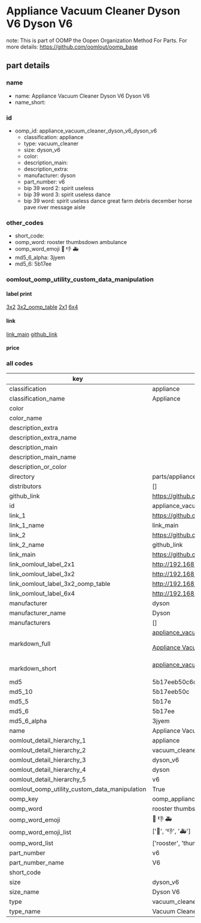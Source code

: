 # Appliance Vacuum Cleaner Dyson V6 Dyson V6  

note: This is part of OOMP the Oopen Organization Method For Parts. For more details: https://github.com/oomlout/oomp_base

##  part details





### name
* name: Appliance Vacuum Cleaner Dyson V6 Dyson V6
* name_short: 
### id
* oomp_id: appliance_vacuum_cleaner_dyson_v6_dyson_v6
  * classification: appliance
  * type: vacuum_cleaner
  * size: dyson_v6
  * color: 
  * description_main: 
  * description_extra: 
  * manufacturer: dyson
  * part_number: v6
  * bip 39 word 2: spirit useless
  * bip 39 word 3: spirit useless dance
  * bip 39 word: spirit useless dance great farm debris december horse pave river message aisle

### other_codes
* short_code: 
* oomp_word: rooster thumbsdown ambulance
* oomp_word_emoji :rooster: :thumbsdown: :ambulance:
* md5_6_alpha: 3jyem
* md5_6: 5b17ee






### oomlout_oomp_utility_custom_data_manipulation
#### label print
[3x2](http://192.168.1.245:1112/?label=oomp%203jyem)
[3x2_oomp_table](http://192.168.1.107:1112/?label=oomp%203jyem)
[2x1](http://192.168.1.242:1112/?label=oomp%203jyem)
[6x4](http://192.168.1.55:1112/?label=oomp%203jyem)    

#### link

[link_main](https://github.com/oomlout/oomlout_oomp_current_version_messy/tree/main/parts/appliance_vacuum_cleaner_dyson_v6_dyson_v6) [github_link](https://github.com/oomlout/oomlout_oomp_part_src/tree/main/parts/appliance_vacuum_cleaner_dyson_v6_dyson_v6)                             

#### price







### all codes 
| key | value |  
| --- | --- |  
| classification | appliance |  
| classification_name | Appliance |  
| color |  |  
| color_name |  |  
| description_extra |  |  
| description_extra_name |  |  
| description_main |  |  
| description_main_name |  |  
| description_or_color |   |  
| directory | parts/appliance_vacuum_cleaner_dyson_v6_dyson_v6 |  
| distributors | [] |  
| github_link | https://github.com/oomlout/oomlout_oomp_part_src/tree/main/parts/appliance_vacuum_cleaner_dyson_v6_dyson_v6 |  
| id | appliance_vacuum_cleaner_dyson_v6_dyson_v6 |  
| link_1 | https://github.com/oomlout/oomlout_oomp_current_version_messy/tree/main/parts/appliance_vacuum_cleaner_dyson_v6_dyson_v6 |  
| link_1_name | link_main |  
| link_2 | https://github.com/oomlout/oomlout_oomp_part_src/tree/main/parts/appliance_vacuum_cleaner_dyson_v6_dyson_v6 |  
| link_2_name | github_link |  
| link_main | https://github.com/oomlout/oomlout_oomp_current_version_messy/tree/main/parts/appliance_vacuum_cleaner_dyson_v6_dyson_v6 |  
| link_oomlout_label_2x1 | http://192.168.1.242:1112/?label=oomp%203jyem |  
| link_oomlout_label_3x2 | http://192.168.1.245:1112/?label=oomp%203jyem |  
| link_oomlout_label_3x2_oomp_table | http://192.168.1.107:1112/?label=oomp%203jyem |  
| link_oomlout_label_6x4 | http://192.168.1.55:1112/?label=oomp%203jyem |  
| manufacturer | dyson |  
| manufacturer_name | Dyson |  
| manufacturers | [] |  
| markdown_full | [appliance_vacuum_cleaner_dyson_v6_dyson_v6](https://github.com/oomlout/oomlout_oomp_current_version_messy/tree/main/parts/appliance_vacuum_cleaner_dyson_v6_dyson_v6)<br>[](https://github.com/oomlout/oomlout_oomp_current_version_messy/tree/main/parts/appliance_vacuum_cleaner_dyson_v6_dyson_v6)<br>[Appliance Vacuum Cleaner Dyson V6 Dyson V6](https://github.com/oomlout/oomlout_oomp_current_version_messy/tree/main/parts/appliance_vacuum_cleaner_dyson_v6_dyson_v6)<br><br> |  
| markdown_short | [appliance_vacuum_cleaner_dyson_v6_dyson_v6](https://github.com/oomlout/oomlout_oomp_current_version_messy/tree/main/parts/appliance_vacuum_cleaner_dyson_v6_dyson_v6)<br><br> |  
| md5 | 5b17eeb50c6dc714e1a996626ebc0690 |  
| md5_10 | 5b17eeb50c |  
| md5_5 | 5b17e |  
| md5_6 | 5b17ee |  
| md5_6_alpha | 3jyem |  
| name | Appliance Vacuum Cleaner Dyson V6 Dyson V6 |  
| oomlout_detail_hierarchy_1 | appliance |  
| oomlout_detail_hierarchy_2 | vacuum_cleaner |  
| oomlout_detail_hierarchy_3 | dyson_v6 |  
| oomlout_detail_hierarchy_4 | dyson |  
| oomlout_detail_hierarchy_5 | v6 |  
| oomlout_oomp_utility_custom_data_manipulation | True |  
| oomp_key | oomp_appliance_vacuum_cleaner_dyson_v6_dyson_v6 |  
| oomp_word | rooster thumbsdown ambulance |  
| oomp_word_emoji | :rooster: :thumbsdown: :ambulance: |  
| oomp_word_emoji_list | [':rooster:', ':thumbsdown:', ':ambulance:'] |  
| oomp_word_list | ['rooster', 'thumbsdown', 'ambulance'] |  
| part_number | v6 |  
| part_number_name | V6 |  
| short_code |  |  
| size | dyson_v6 |  
| size_name | Dyson V6 |  
| type | vacuum_cleaner |  
| type_name | Vacuum Cleaner |  
